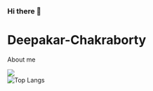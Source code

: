### Hi there 👋

<!--
**deepankarck2/deepankarck2** is a ✨ _special_ ✨ repository because its `README.md` (this file) appears on your GitHub profile.

Here are some ideas to get you started:

- 🔭 I’m currently working on ...
- 🌱 I’m currently learning ...
- 👯 I’m looking to collaborate on ...
- 🤔 I’m looking for help with ...
- 💬 Ask me about ...
- 📫 How to reach me: ...
- 😄 Pronouns: ...
- ⚡ Fun fact: ...
-->
# Deepakar-Chakraborty
About me


![](https://visitor-badge.laobi.icu/badge?page_id=deepankarck2.deepankarck2)
<br>
![Top Langs](https://github-readme-stats.vercel.app/api/top-langs/?username=deepankarck2&theme=tokyonight&hide=c++)


<!USE THIS: https://dev.to/charalambosioannou/create-a-dynamic-github-profile-readme-il5>  
